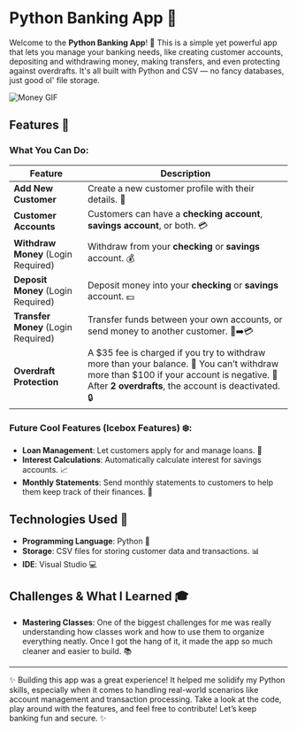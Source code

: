 # Python Banking App 💸

Welcome to the **Python Banking App**! 🎉 This is a simple yet powerful app that lets you manage your banking needs, like creating customer accounts, depositing and withdrawing money, making transfers, and even protecting against overdrafts. It's all built with Python and CSV — no fancy databases, just good ol' file storage. 

![Money GIF](https://media.giphy.com/media/aoZNck1kze91pNwLex/giphy.gif?cid=ecf05e475ohll61cf2zo98aikeeie6bfec6svz72zc7p0f0a&ep=v1_gifs_search&rid=giphy.gif&ct=g)
## Features 🌟

### What You Can Do:

| Feature | Description |
| ------- | ----------- |
| **Add New Customer** | Create a new customer profile with their details. 📝 |
| **Customer Accounts** | Customers can have a **checking account**, **savings account**, or both. 💳 |
| **Withdraw Money** (Login Required) | Withdraw from your **checking** or **savings** account. 💰 |
| **Deposit Money** (Login Required) | Deposit money into your **checking** or **savings** account. 💵 |
| **Transfer Money** (Login Required) | Transfer funds between your own accounts, or send money to another customer. 💸➡️💳 |
| **Overdraft Protection** | A $35 fee is charged if you try to withdraw more than your balance. 🚫 You can’t withdraw more than $100 if your account is negative. 🛑 After **2 overdrafts**, the account is deactivated. 🔒 |

### Future Cool Features (Icebox Features) ❄️:
- **Loan Management**: Let customers apply for and manage loans. 🏦
- **Interest Calculations**: Automatically calculate interest for savings accounts. 📈
- **Monthly Statements**: Send monthly statements to customers to help them keep track of their finances. 📑

## Technologies Used 🔧

- **Programming Language**: Python 🐍
- **Storage**: CSV files for storing customer data and transactions. 📊
- **IDE**: Visual Studio 💻

## Challenges & What I Learned 🎓

- **Mastering Classes**: One of the biggest challenges for me was really understanding how classes work and how to use them to organize everything neatly. Once I got the hang of it, it made the app so much cleaner and easier to build. 📚

---

✨ Building this app was a great experience! It helped me solidify my Python skills, especially when it comes to handling real-world scenarios like account management and transaction processing. Take a look at the code, play around with the features, and feel free to contribute! Let’s keep banking fun and secure. ✨
